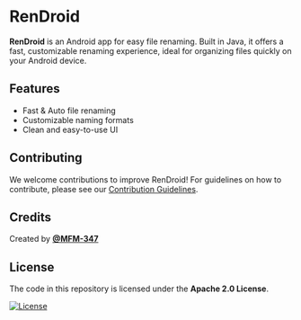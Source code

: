 # RenDroid

**RenDroid** is an Android app for easy file renaming. Built in Java, it offers a fast, customizable renaming experience, ideal for organizing files quickly on your Android device.

## Features
- Fast & Auto file renaming
- Customizable naming formats
- Clean and easy-to-use UI

## Contributing
We welcome contributions to improve RenDroid! For guidelines on how to contribute, please see our [Contribution Guidelines](CONTRIBUTING.md).

## Credits
Created by **[@MFM-347](https://github.com/MFM-347)**

## License
The code in this repository is licensed under the **Apache 2.0 License**.

[![License](https://img.shields.io/badge/License-Apache_2.0-0298c3.svg)](https://opensource.org/licenses/Apache-2.0)